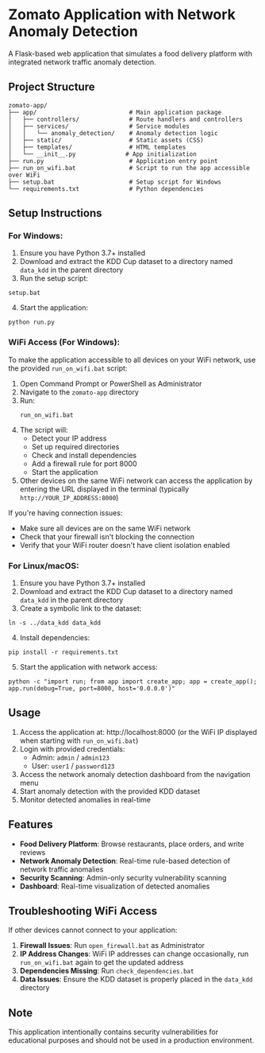 # Zomato Application with Network Anomaly Detection

A Flask-based web application that simulates a food delivery platform with integrated network traffic anomaly detection.

## Project Structure

```
zomato-app/
├── app/                          # Main application package
│   ├── controllers/              # Route handlers and controllers
│   ├── services/                 # Service modules
│   │   └── anomaly_detection/    # Anomaly detection logic
│   ├── static/                   # Static assets (CSS)
│   ├── templates/                # HTML templates
│   └── __init__.py              # App initialization
├── run.py                        # Application entry point
├── run_on_wifi.bat               # Script to run the app accessible over WiFi
├── setup.bat                     # Setup script for Windows
└── requirements.txt              # Python dependencies
```

## Setup Instructions

### For Windows:

1. Ensure you have Python 3.7+ installed
2. Download and extract the KDD Cup dataset to a directory named `data_kdd` in the parent directory
3. Run the setup script:

```
setup.bat
```

4. Start the application:

```
python run.py
```

### WiFi Access (For Windows):

To make the application accessible to all devices on your WiFi network, use the provided `run_on_wifi.bat` script:

1. Open Command Prompt or PowerShell as Administrator
2. Navigate to the `zomato-app` directory
3. Run:
   ```
   run_on_wifi.bat
   ```
4. The script will:
   - Detect your IP address
   - Set up required directories
   - Check and install dependencies
   - Add a firewall rule for port 8000
   - Start the application
5. Other devices on the same WiFi network can access the application by entering the URL displayed in the terminal (typically `http://YOUR_IP_ADDRESS:8000`)

If you're having connection issues:
- Make sure all devices are on the same WiFi network
- Check that your firewall isn't blocking the connection
- Verify that your WiFi router doesn't have client isolation enabled

### For Linux/macOS:

1. Ensure you have Python 3.7+ installed
2. Download and extract the KDD Cup dataset to a directory named `data_kdd` in the parent directory
3. Create a symbolic link to the dataset:

```
ln -s ../data_kdd data_kdd
```

4. Install dependencies:

```
pip install -r requirements.txt
```

5. Start the application with network access:

```
python -c "import run; from app import create_app; app = create_app(); app.run(debug=True, port=8000, host='0.0.0.0')"
```

## Usage

1. Access the application at: http://localhost:8000 (or the WiFi IP displayed when starting with `run_on_wifi.bat`)
2. Login with provided credentials:
   - Admin: `admin` / `admin123`
   - User: `user1` / `password123`
3. Access the network anomaly detection dashboard from the navigation menu
4. Start anomaly detection with the provided KDD dataset
5. Monitor detected anomalies in real-time

## Features

- **Food Delivery Platform**: Browse restaurants, place orders, and write reviews
- **Network Anomaly Detection**: Real-time rule-based detection of network traffic anomalies
- **Security Scanning**: Admin-only security vulnerability scanning
- **Dashboard**: Real-time visualization of detected anomalies

## Troubleshooting WiFi Access

If other devices cannot connect to your application:

1. **Firewall Issues**: Run `open_firewall.bat` as Administrator
2. **IP Address Changes**: WiFi IP addresses can change occasionally, run `run_on_wifi.bat` again to get the updated address
3. **Dependencies Missing**: Run `check_dependencies.bat`
4. **Data Issues**: Ensure the KDD dataset is properly placed in the `data_kdd` directory

## Note

This application intentionally contains security vulnerabilities for educational purposes and should not be used in a production environment. 